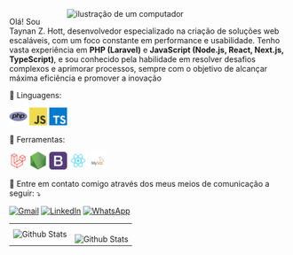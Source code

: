 <img src="https://raw.githubusercontent.com/MicaelliMedeiros/micaellimedeiros/master/image/computer-illustration.png" alt="ilustração de um computador" min-width="400px" max-width="400px" width="400px" align="right">

<p align="left"> 
  Olá! Sou Taynan Z. Hott, desenvolvedor especializado na criação de soluções web escaláveis, com um foco constante em performance e usabilidade. Tenho vasta experiência em <strong>PHP (Laravel)</strong> e <strong>JavaScript (Node.js, React, Next.js, TypeScript)</strong>, e sou conhecido pela habilidade em resolver desafios complexos e aprimorar processos, sempre com o objetivo de alcançar máxima eficiência e promover a inovação
</p>

<p align="left">
  <p align="left" style="display:block">📔 Linguagens:</p>
<code><img height="32" src="https://raw.githubusercontent.com/github/explore/80688e429a7d4ef2fca1e82350fe8e3517d3494d/topics/php/php.png" alt="PHP"/></code>
<code><img height="32" src="https://raw.githubusercontent.com/github/explore/80688e429a7d4ef2fca1e82350fe8e3517d3494d/topics/javascript/javascript.png" alt="Javascript"/></code>
<code><img height="32" src="https://raw.githubusercontent.com/github/explore/80688e429a7d4ef2fca1e82350fe8e3517d3494d/topics/typescript/typescript.png" alt="Typescript"/></code>
</p>

<p align="left">
  <p align="left" style="display:block">💼 Ferramentas:</p>
<code><img height="32" src="https://raw.githubusercontent.com/github/explore/80688e429a7d4ef2fca1e82350fe8e3517d3494d/topics/laravel/laravel.png" alt="Nodejs"/></code>
<code><img height="32" src="https://raw.githubusercontent.com/github/explore/80688e429a7d4ef2fca1e82350fe8e3517d3494d/topics/nodejs/nodejs.png" alt="Nodejs"/></code>
<code><img height="32" src="https://raw.githubusercontent.com/github/explore/80688e429a7d4ef2fca1e82350fe8e3517d3494d/topics/bootstrap/bootstrap.png" alt="Bootstrap"/></code>
<code><img height="32" src="https://raw.githubusercontent.com/github/explore/80688e429a7d4ef2fca1e82350fe8e3517d3494d/topics/react/react.png" alt="React"/></code>
<code><img height="32" src="https://raw.githubusercontent.com/github/explore/80688e429a7d4ef2fca1e82350fe8e3517d3494d/topics/mysql/mysql.png" alt="MySQL"/></code>
</p>

<p align="left">
  📩 Entre em contato comigo através dos meus meios de comunicação a seguir: ⤵️
</p>

<p align="left">
  <a href="mailto:taynanzhott@gmail.com" target="_blank" title="Gmail">
  <img src="https://img.shields.io/badge/-Gmail-FF0000?style=flat-square&labelColor=FF0000&logo=gmail&logoColor=white&link=LINK-DO-SEU-GMAIL" alt="Gmail"/></a>
  <a href="https://www.linkedin.com/in/taynan-hott/" target="_blank" title="LinkedIn">
  <img src="https://img.shields.io/badge/-Linkedin-0e76a8?style=flat-square&logo=Linkedin&logoColor=white&link=LINK-DO-SEU-LINKEDIN" alt="LinkedIn"/></a>
  <a href="https://wa.me/+5531984145023" target="_blank" title="WhatsApp">
  <img src="https://img.shields.io/badge/-WhatsApp-25d366?style=flat-square&labelColor=25d366&logo=whatsapp&logoColor=white&link=API-DO-SEU-WHATSAPP" alt="WhatsApp"/></a>
</p>

<div align="center">
  <table>
    <tr>
      <td>
        <img
          align="left"
          src="https://github-readme-stats.vercel.app/api/top-langs/?username=taynanhott&theme=dark&hide_border=false&include_all_commits=true&count_private=true&layout=compact"
          alt="Github Stats"
        />
      </td>
      <td>
        <br />
        <img
          align="left"
          src="https://github-readme-streak-stats.herokuapp.com/?user=taynanhott&theme=dark&hide_border=false"
          alt="Github Stats"
        />
      </td>
    </tr>
  </table>
</div>
